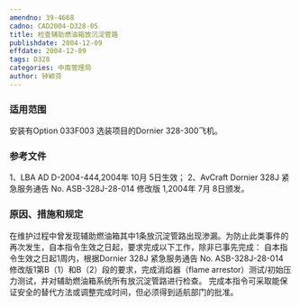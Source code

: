 ```yaml
---
amendno: 39-4668
cadno: CAD2004-D328-05
title: 检查辅助燃油箱放沉淀管路
publishdate: 2004-12-09
effdate: 2004-12-09
tags: D328
categories: 中南管理局
author: 钟颖芬
---
```


### 适用范围 
安装有Option 033F003 选装项目的Dornier 328-300飞机。

<!--more-->
### 参考文件
1、LBA AD D-2004-444,2004年 10月 5日生效；
 2、AvCraft Dornier 328J 紧急服务通告 No. ASB-328J-28-014 修改版 1,2004年 7月 8日颁发。

### 原因、措施和规定 
在维护过程中曾发现辅助燃油箱其中1条放沉淀管路出现渗漏。为防止此类事件的再次发生，自本指令生效之日起，要求完成以下工作，除非已事先完成： 
    自本指令生效之日起1周内，根据Dornier 328J 紧急服务通告 No. ASB-328J-28-014 修改版1第B（1）和B（2）段的要求，完成消焰器（flame arrestor）测试/初始压力测试，并对辅助燃油箱系统所有放沉淀管路进行检查。 
完成本指令可采取能保证安全的替代方法或调整完成时间，但必须得到适航部门的批准。
